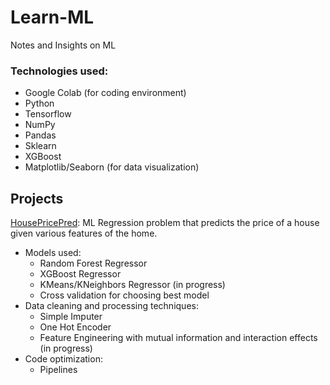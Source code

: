 # Learn-ML
Notes and Insights on ML  

### Technologies used:  
  - Google Colab (for coding environment)
  - Python  
  - Tensorflow  
  - NumPy
  - Pandas
  - Sklearn
  - XGBoost
  - Matplotlib/Seaborn (for data visualization)

## Projects
<ins>HousePricePred</ins>: ML Regression problem that predicts the price of a house given various features of the home. 
- Models used: 
  - Random Forest Regressor
  - XGBoost Regressor
  - KMeans/KNeighbors Regressor (in progress)
  - Cross validation for choosing best model
- Data cleaning and processing techniques:
  - Simple Imputer
  - One Hot Encoder
  - Feature Engineering with mutual information and interaction effects (in progress)
- Code optimization:
  - Pipelines
